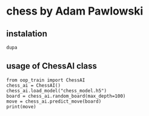 # chess by Adam Pawlowski

## instalation

```dupa```

## usage of ChessAI class

```
from oop_train import ChessAI
chess_ai = ChessAI()
chess_ai.load_model("chess_model.h5")
board = chess_ai.random_board(max_depth=100)
move = chess_ai.predict_move(board)
print(move)
```

